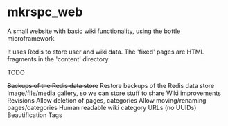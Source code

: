 mkrspc_web
==========

A small website with basic wiki functionality, using the bottle microframework.

It uses Redis to store user and wiki data. The 'fixed' pages are HTML fragments in the 'content' directory.


TODO

~~Backups of the Redis data store~~
Restore backups of the Redis data store
Image/file/media gallery, so we can store stuff to share
Wiki improvements
Revisions
Allow deletion of pages, categories
Allow moving/renaming pages/categories
Human readable wiki category URLs (no UUIDs)
Beautification
Tags




